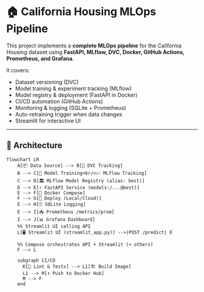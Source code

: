 # 🏠 California Housing MLOps Pipeline

This project implements a **complete MLOps pipeline** for the California Housing dataset using **FastAPI, MLflow, DVC, Docker, GitHub Actions, Prometheus, and Grafana**.

It covers:
- Dataset versioning (DVC)
- Model training & experiment tracking (MLflow)
- Model registry & deployment (FastAPI in Docker)
- CI/CD automation (GitHub Actions)
- Monitoring & logging (SQLite + Prometheus)
- Auto-retraining trigger when data changes
- Streamlit for interactive UI

---

## 📜 Architecture

```mermaid
flowchart LR
    A[📦 Data Source] --> B[🧭 DVC Tracking]
    B --> C[🧠 Model Training<br/>📈 MLflow Tracking]
    C --> D[🏛️ MLflow Model Registry (alias: best)]
    D --> E[⚡ FastAPI Service (models:/...@best)]
    E --> F[🐳 Docker Compose]
    F --> G[🚀 Deploy (Local/Cloud)]
    E --> H[🗄️ SQLite Logging]
    E --> I[📥 Prometheus /metrics/prom]
    I --> J[📊 Grafana Dashboard]
    %% Streamlit UI calling API
    L[🖥️ Streamlit UI (streamlit_app.py)] -->|POST /predict| E

    %% Compose orchestrates API + Streamlit (+ others)
    F --> L

    subgraph CI/CD
      K[🧪 Lint & Tests] --> L1[🏗️ Build Image]
      L1 --> M[⬆️ Push to Docker Hub]
      M --> F
    end

